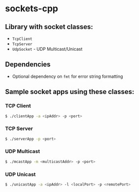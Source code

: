 # sockets-cpp

## Library with socket classes:
* `TcpClient` 
* `TcpServer`
* `UdpSocket` - UDP Multicast/Unicast

## Dependencies
* Optional dependency on `fmt` for error string formatting

## Sample socket apps using these classes:
### TCP Client
```bash
$ ./clientApp -a <ipAddr> -p <port>
```
### TCP Server
```bash
$ ./serverApp -p <port>
```
### UDP Multicast
```bash
$ ./mcastApp -m <multicastAddr> -p <port>
```
### UDP Unicast
```bash
$ ./unicastApp -a <ipAddr> -l <localPort> -p <remotePort>
```



